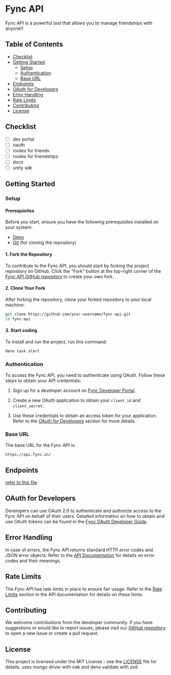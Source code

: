 # Fync API

Fync API is a powerful tool that allows you to manage friendships with anyone!!

## Table of Contents

- [Checklist](#checklist)
- [Getting Started](#getting-started)
  - [Setup](#setup)
  - [Authentication](#authentication)
  - [Base URL](#base-url)
- [Endpoints](#endpoints)
- [OAuth for Developers](#oauth-for-developers)
- [Error Handling](#error-handling)
- [Rate Limits](#rate-limits)
- [Contributing](#contributing)
- [License](#license)


## Checklist
- [ ] dev portal
- [ ] oauth
- [ ] routes for friends
- [ ] routes for friendships
- [ ] docs
- [ ] unity sdk

## Getting Started

### Setup

#### Prerequisites

Before you start, ensure you have the following prerequisites installed on your system:

- [Deno](https://deno.land/#installation)
- [Git](https://git-scm.com/downloads) (for cloning the repository)

#### 1. Fork the Repository

To contribute to the Fync API, you should start by forking the project repository on GitHub. Click the "Fork" button at the top-right corner of the [Fync API GitHub repository](https://github.com/fync/fync-api) to create your own fork.

#### 2. Clone Your Fork

After forking the repository, clone your forked repository to your local machine:

```bash
git clone https://github.com/your-username/fync-api.git
cd fync-api
```

#### 3. Start coding

To Install and run the project, run this command:

```bash
deno task start
```

### Authentication

To access the Fync API, you need to authenticate using OAuth. Follow these steps to obtain your API credentials:

1. Sign up for a developer account on [Fync Developer Portal](https://fync.in/dev).

2. Create a new OAuth application to obtain your `client_id` and `client_secret`.

3. Use these credentials to obtain an access token for your application. Refer to the [OAuth for Developers](#oauth-for-developers) section for more details.

### Base URL

The base URL for the Fync API is:

```
https://api.fync.in/
```
## Endpoints

[refer to this file](endpoints.md)

## OAuth for Developers

Developers can use OAuth 2.0 to authenticate and authorize access to the Fync API on behalf of their users. Detailed information on how to obtain and use OAuth tokens can be found in the [Fync OAuth Developer Guide](https://fync.com/dev/docs/oauth).

## Error Handling

In case of errors, the Fync API returns standard HTTP error codes and JSON error objects. Refer to the [API Documentation](https://fync.in/dev/docs) for details on error codes and their meanings.

## Rate Limits

The Fync API has rate limits in place to ensure fair usage. Refer to the [Rate Limits](https://fync.in/dev/docs/rate-limits) section in the API documentation for details on these limits.

## Contributing

We welcome contributions from the developer community. If you have suggestions or would like to report issues, please visit our [GitHub repository](https://github.com/fyncAPI/fync-api) to open a new issue or create a pull request.

## License

This project is licensed under the MIT License - see the [LICENSE](LICENSE) file for details.
uses mongo driver with oak and deno
validate with zod

